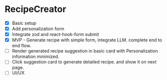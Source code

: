 # RecipeCreator

- [x] Basic setup
- [x] Add personalization form
- [x] Integrate zod and react-hook-form submit
- [x] MVP - Generate recipe with simple form, integrate LLM. complete end to end flow.
- [ ] Render generated recipe suggestion in basic card with Personalization information minimized.
- [ ] Click suggestion card to generate detailed recipe. and show it on next page.
- [ ] UI/UX
